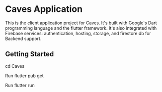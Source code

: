 # Caves Application

This is the client application project for Caves. It's built with Google's Dart programming language and the flutter framework. It's also integrated with Firebase services: authentication, hosting, storage, and firestore db for Backend support.

## Getting Started

cd Caves

Run flutter pub get

Run flutter run
